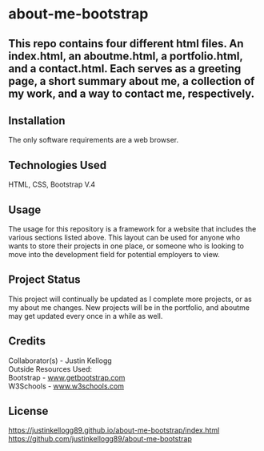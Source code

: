 # about-me-bootstrap

## This repo contains four different html files. An index.html, an aboutme.html, a portfolio.html, and a contact.html. Each serves as a greeting page, a short summary about me, a collection of my work, and a way to contact me, respectively.

## Installation

The only software requirements are a web browser.

## Technologies Used

HTML, CSS, Bootstrap V.4

## Usage

The usage for this repository is a framework for a website that includes the various sections listed above. This layout can be used for anyone who wants to store their projects in one place, or someone who is looking to move into the development field for potential employers to view.

## Project Status

This project will continually be updated as I complete more projects, or as my about me changes. New projects will be in the portfolio, and aboutme may get updated every once in a while as well.

## Credits

Collaborator(s) - Justin Kellogg  
Outside Resources Used:  
Bootstrap - www.getbootstrap.com  
W3Schools - www.w3schools.com

## License

https://justinkellogg89.github.io/about-me-bootstrap/index.html  
https://github.com/justinkellogg89/about-me-bootstrap
